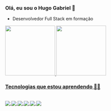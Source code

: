 
### Olá, eu sou o Hugo Gabriel 👋
  - Desenvolvedor Full Stack em formação
  

<div>
 <a href="https://github.com/hugo-gsv">
  <img height="160em" src="https://github-readme-stats.vercel.app/api?username=hugo-gsv&show_icons=true&theme=dracula&count_private=true"/>
  <img height="160em" src="https://github-readme-stats.vercel.app/api/top-langs/?username=hugo-gsv&layout=compact&langs_count=16&theme=dracula&count_private=true"/>
</div>

### Tecnologias que estou aprendendo 👨‍💻

<div style="display:inline_block"><br>
    <img align="center" src="https://img.shields.io/badge/JavaScript-F7DF1E?style=for-the-badge&logo=javascript&logoColor=black">
    <img align="center" src="https://img.shields.io/badge/Node.js-43853D?style=for-the-badge&logo=node.js&logoColor=white">
    <img align="center" src="https://img.shields.io/badge/HTML5-E34F26?style=for-the-badge&logo=html5&logoColor=white">
    <img align="center" src="https://img.shields.io/badge/CSS3-1572B6?style=for-the-badge&logo=css3&logoColor=white">
    <img align="center" src="https://img.shields.io/badge/React-20232A?style=for-the-badge&logo=react&logoColor=61DAFBe">
    <img align="center" src="https://img.shields.io/badge/TypeScript-007ACC?style=for-the-badge&logo=typescript&logoColor=white">



